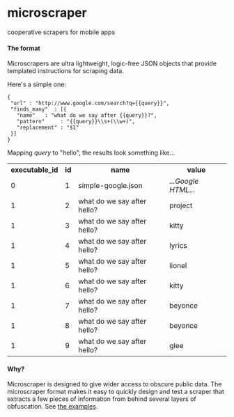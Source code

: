 # microscraper

cooperative scrapers for mobile apps

#### The format ####

Microscrapers are ultra lightweight, logic-free JSON objects that provide templated instructions for scraping data.

Here's a simple one:

    {
     "url" : "http://www.google.com/search?q={{query}}",
     "finds_many"  : [{
       "name"   : "what do we say after {{query}}?",
       "pattern"     : "{{query}}\\s+(\\w+)",
       "replacement" : "$1"
     }]
    }

Mapping <i>query</i> to "hello", the results look something like...

<table>
  <tr><th>executable_id<th>id<th>name              <th>value</tr>
  <tr><td>0            <td>1 <td>simple-google.json<td><i>...Google HTML...</i></tr>
  <tr><td>1            <td>2 <td>what do we say after hello? <td>project</tr>
  <tr><td>1            <td>3 <td>what do we say after hello? <td>kitty</tr>
  <tr><td>1            <td>4 <td>what do we say after hello? <td>lyrics</tr>
  <tr><td>1            <td>5 <td>what do we say after hello? <td>lionel</tr>
  <tr><td>1            <td>6 <td>what do we say after hello? <td>kitty</tr>
  <tr><td>1            <td>7 <td>what do we say after hello? <td>beyonce</tr>
  <tr><td>1            <td>8 <td>what do we say after hello? <td>beyonce</tr>
  <tr><td>1            <td>9 <td>what do we say after hello? <td>glee</tr>
</table>

#### Why? ####

Microscraper is designed to give wider access to obscure public data.  The microscraper format makes it easy to quickly design and test a scraper that extracts a few pieces of information from behind several layers of obfuscation.  See [the examples](examples.md).
